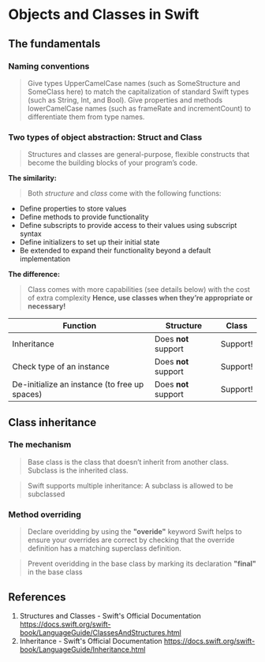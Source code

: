 # Objects and Classes in Swift

## The fundamentals
### Naming conventions
> Give types UpperCamelCase names (such as SomeStructure and SomeClass here) to match the capitalization of standard Swift types (such as String, Int, and Bool).
> Give properties and methods lowerCamelCase names (such as frameRate and incrementCount) to differentiate them from type names.

### Two types of object abstraction: Struct and Class
> Structures and classes are general-purpose, flexible constructs that become the building blocks of your program’s code.

**The similarity:** 
> Both *structure* and *class* come with the following functions:
- Define properties to store values
- Define methods to provide functionality
- Define subscripts to provide access to their values using subscript syntax
- Define initializers to set up their initial state
- Be extended to expand their functionality beyond a default implementation

**The difference:**
> Class comes with more capabilities (see details below) with the cost of extra complexity
> **Hence, use classes when they’re appropriate or necessary!**

|Function|Structure|Class|
|-|-|-|
|Inheritance|Does **not** support|Support!|
|Check type of an instance|Does **not** support|Support!|
|De-initialize an instance (to free up spaces)|Does **not** support|Support!|

## Class inheritance
### The mechanism
> Base class is the class that doesn’t inherit from another class. Subclass is the inherited class.


> Swift supports multiple inheritance: A subclass is allowed to be subclassed


### Method overriding
> Declare overidding by using the **"overide"** keyword
> Swift helps to ensure your overrides are correct by checking that the override definition has a matching superclass definition.


> Prevent overidding in the base class by marking its declaration **"final"** in the base class


## References
1. Structures and Classes - Swift's Official Documentation https://docs.swift.org/swift-book/LanguageGuide/ClassesAndStructures.html
2. Inheritance - Swift's Official Documentation https://docs.swift.org/swift-book/LanguageGuide/Inheritance.html


